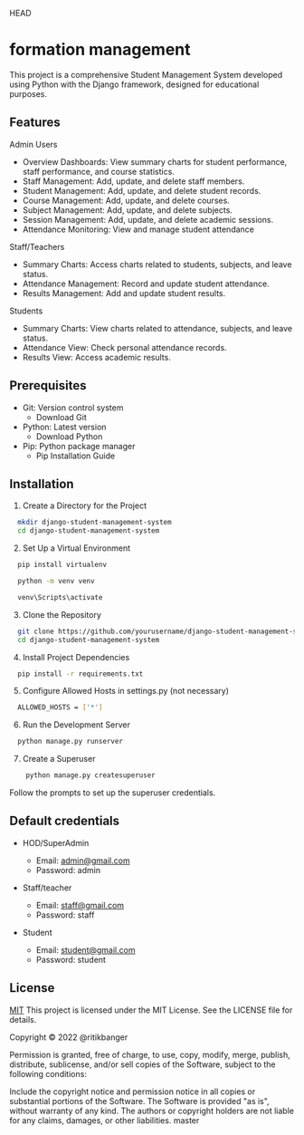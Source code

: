 
HEAD

# formation management

This project is a comprehensive Student Management System developed using Python with the Django framework, designed for educational purposes.


## Features

 Admin Users
- Overview Dashboards: View summary charts for student performance, staff performance, and course statistics.
- Staff Management: Add, update, and delete staff members.
- Student Management: Add, update, and delete student records.
- Course Management: Add, update, and delete courses.
- Subject Management: Add, update, and delete subjects.
- Session Management: Add, update, and delete academic sessions.
- Attendance Monitoring: View and manage student attendance

Staff/Teachers

- Summary Charts: Access charts related to students, subjects, and leave status.
- Attendance Management: Record and update student attendance.
- Results Management: Add and update student results.

Students

- Summary Charts: View charts related to attendance, subjects, and leave status.
- Attendance View: Check personal attendance records.
- Results View: Access academic results.



## Prerequisites

- Git: Version control system
    - Download Git
- Python: Latest version
    - Download Python
- Pip: Python package manager
    - Pip Installation Guide

## Installation

1. Create a Directory for the Project

```bash
  mkdir django-student-management-system
  cd django-student-management-system
```
2. Set Up a Virtual Environment

```bash
  pip install virtualenv
```
```bash
  python -m venv venv
```
```bash
  venv\Scripts\activate
```
3. Clone the Repository
```bash
  git clone https://github.com/yourusername/django-student-management-system.git
  cd django-student-management-system
```
4. Install Project Dependencies

```bash
  pip install -r requirements.txt
```

5. Configure Allowed Hosts in settings.py  (not necessary)

```bash
  ALLOWED_HOSTS = ['*']
```

6. Run the Development Server

```bash
  python manage.py runserver
```

7. Create a Superuser

```bash
    python manage.py createsuperuser
```
Follow the prompts to set up the superuser credentials.


## Default credentials 

- HOD/SuperAdmin

    - Email:     admin@gmail.com
    - Password:  admin
    
- Staff/teacher

    - Email:     staff@gmail.com
    - Password:  staff

- Student

    - Email:     student@gmail.com
    - Password:  student

## License

[MIT](https://choosealicense.com/licenses/mit/) This project is licensed under the MIT License. See the LICENSE file for details.

Copyright © 2022 @ritikbanger

Permission is granted, free of charge, to use, copy, modify, merge, publish, distribute, sublicense, and/or sell copies of the Software, subject to the following conditions:

Include the copyright notice and permission notice in all copies or substantial portions of the Software.
The Software is provided "as is", without warranty of any kind. The authors or copyright holders are not liable for any claims, damages, or other liabilities.
master
